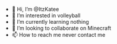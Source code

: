 - 👋 Hi, I’m @ItzKatee
- 👀 I’m interested in volleyball
- 🌱 I’m currently learning nothing
- 💞️ I’m looking to collaborate on Minecraft
- 📫 How to reach me never contact me
<!---
ItzKatee/ItzKatee is a ✨ special ✨ repository because its `README.md` (this file) appears on your GitHub profile.
You can click the Preview link to take a look at your changes.
--->

